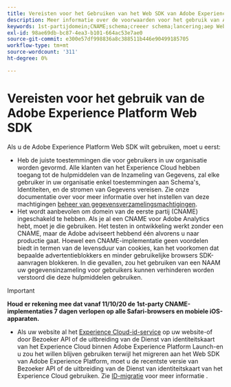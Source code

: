 ```yaml
---
title: Vereisten voor het Gebruiken van het Web SDK van Adobe Experience Platform
description: Meer informatie over de voorwaarden voor het gebruik van Adobe Experience Platform Web SDK.
keywords: 1st-partijdomein;CNAME;schema;creeer schema;lancering;aep Web sdk uitbreiding;uitbreiding;configuratie identiteitskaart;configuratiehulpmiddel;gegevenselement;creeer gegevenselement;XDM Voorwerp;sendEvent;send Gebeurtenis;
exl-id: 98ae69db-bc87-4ea3-b101-664ac53e7ae0
source-git-commit: e300e57df998836a8c388511b446e90499185705
workflow-type: tm+mt
source-wordcount: '311'
ht-degree: 0%

---
```


# Vereisten voor het gebruik van de Adobe Experience Platform Web SDK

Als u de Adobe Experience Platform Web SDK wilt gebruiken, moet u eerst:

- Heb de juiste toestemmingen die voor gebruikers in uw organisatie worden gevormd. Alle klanten van het Experience Cloud hebben toegang tot de hulpmiddelen van de Inzameling van Gegevens, zal elke gebruiker in uw organisatie enkel toestemmingen aan Schema&#39;s, Identiteiten, en de stromen van Gegevens vereisen. Zie onze documentatie over voor meer informatie over het instellen van deze machtigingen [beheer van gegevensverzamelingsmachtigingen](https://experienceleague.adobe.com/docs/experience-platform/collection/permissions.html).
- Het wordt aanbevolen om domein van de eerste partij (CNAME) ingeschakeld te hebben. Als je al een CNAME voor Adobe Analytics hebt, moet je die gebruiken. Het testen in ontwikkeling werkt zonder een CNAME, maar de Adobe adviseert hebbend één alvorens u naar productie gaat. Hoewel een CNAME-implementatie geen voordelen biedt in termen van de levensduur van cookies, kan het voorkomen dat bepaalde advertentieblokkers en minder gebruikelijke browsers SDK-aanvragen blokkeren. In die gevallen, zou het gebruiken van een NAAM uw gegevensinzameling voor gebruikers kunnen verhinderen worden verstoord die deze hulpmiddelen gebruiken.

>[!IMPORTANT]
>
>**Houd er rekening mee dat vanaf 11/10/20 de 1st-party CNAME-implementaties 7 dagen verlopen op alle Safari-browsers en mobiele iOS-apparaten.**

- Als uw website al het [Experience Cloud-id-service](https://experienceleague.adobe.com/docs/experience-platform/edge/identity/overview.html) op uw website-of door Bezoeker API of de uitbreiding van de Dienst van identiteitskaart van het Experience Cloud binnen Adobe Experience Platform Launch-en u zou het willen blijven gebruiken terwijl het migreren aan het Web SDK van Adobe Experience Platform, moet u de recentste versie van Bezoeker API of de uitbreiding van de Dienst van identiteitskaart van het Experience Cloud gebruiken. Zie [ID-migratie](https://experienceleague.adobe.com/docs/experience-platform/edge/identity/overview.html#identity) voor meer informatie .
